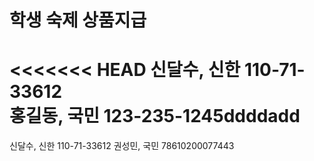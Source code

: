 # 학생 숙제 상품지급
<<<<<<< HEAD
신달수, 신한 110-71-33612   
홍길동, 국민 123-235-1245ddddadd
=======
신달수, 신한 110-71-33612
권성민, 국민 78610200077443   